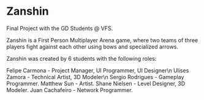 # Zanshin
Final Project with the GD Students @ VFS.

  Zanshin is a First Person Multiplayer Arena game, where two teams of three players fight against each other using bows and 
  specialized arrows.
  
  Zanshin was created by 6 students with the following roles:
  
  Felipe Carmona - Project Manager, UI Programmer, UI Designer\n
  Ulises Zamora - Technical Artist, 3D Modeler\n
  Sergio Rodrigues - Gameplay Programmer.
  Matthew Sun - Artist.
  Shane Nielsen - Level Designer, 3D Modeler.
  Juan Cachafeiro - Network Programmer.
  

